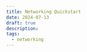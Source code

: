 ```yaml
---
title: Networking Quickstart
date: 2024-07-13
draft: true
description: 
tags:
  - networking
---
```

